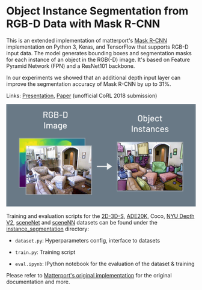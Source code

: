 # Object Instance Segmentation from RGB-D Data with Mask R-CNN

This is an extended implementation of matterport's [Mask R-CNN](https://github.com/matterport/Mask_RCNN) implementation on Python 3, Keras, and TensorFlow that supports RGB-D input data. The model generates bounding boxes and segmentation masks for each instance of an object in the RGB(-D) image. It's based on Feature Pyramid Network (FPN) and a ResNet101 backbone.

In our experiments we showed that an additional depth input layer can improve the segmentation accuracy of Mask R-CNN by up to 31%.

Links: [Presentation](https://drive.google.com/file/d/1otA-GDfS-7KHopIVa8kvhq6R2vQh8dGX/view), [Paper](https://drive.google.com/file/d/1jngkyHaAs9gxZNe6l0xQHnCDeZzjOQ1T/view) (unofficial CoRL 2018 submission)

![RGB-D Instance Segmentation Sample](assets/rgbd.png)

Training and evaluation scripts for the [2D-3D-S](https://github.com/alexsax/2D-3D-Semantics), [ADE20K](https://groups.csail.mit.edu/vision/datasets/ADE20K/), Coco, [NYU Depth V2](https://cs.nyu.edu/~silberman/datasets/nyu_depth_v2.html), [sceneNet](https://arxiv.org/abs/1511.07041) and [sceneNN](http://103.24.77.34/scenenn/home/) datasets can be found under the [instance_segmentation](instance_segmentation/) directory:

- `dataset.py`: Hyperparameters config, interface to datasets

- `train.py`: Training script

- `eval.ipynb`: IPython notebook for the evaluation of the dataset & training

Please refer to [Matterport's original implementation](https://github.com/matterport/Mask_RCNN) for the original documentation and more.
